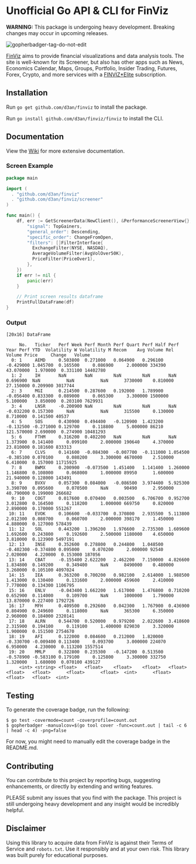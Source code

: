 # Unofficial Go API & CLI for FinViz

**WARNING:** This package is undergoing heavy development. Breaking changes may occur in upcoming releases.

![gopherbadger-tag-do-not-edit](https://img.shields.io/badge/Go%20Coverage-52%25-brightgreen.svg?longCache=true&style=flat)

[FinViz](https://finviz.com/?a=128493348) aims to provide financial visualizations and data analysis tools.
The site is well-known for its Screener, but also has other apps such as News, Economics Calendar, Maps, Groups,
Portfolio, Insider Trading, Futures, Forex, Crypto, and more services with a [FINVIZ*Elite](https://finviz.com/elite.ashx?a=128493348) subscription.

## Installation

Run `go get github.com/d3an/finviz` to install the package.

Run `go install github.com/d3an/finviz/finviz` to install the CLI.

## Documentation

View the [Wiki](https://github.com/d3an/finviz/wiki) for more extensive documentation.

### Screen Example

```go
package main

import (
  . "github.com/d3an/finviz"
  . "github.com/d3an/finviz/screener"
)

func main() {
    df, err := GetScreenerData(NewClient(), &PerformanceScreenerView{}, &map[string]interface{}{
        "signal": TopGainers,
        "general_order": Descending,
        "specific_order": ChangeFromOpen,
        "filters": []FilterInterface{
          ExchangeFilter(NYSE, NASDAQ),
          AverageVolumeFilter(AvgVolOver50K),
          PriceFilter(PriceOver1),
        },
    })
    if err != nil {
        panic(err)
    }

    // Print screen results dataframe
    PrintFullDataFrame(df)
}
```

### Output

```command line
[20x16] DataFrame

     No.   Ticker   Perf Week Perf Month Perf Quart Perf Half Perf Year Perf YTD  Volatility W Volatility M Recom    Avg Volume Rel Volume Price     Change   Volume  
  0: 1     AEMD     0.503800  0.271000   0.064900   0.296100  -0.429000 1.045700  0.165500     0.086900     2.000000 334390     43.070000  1.970000  0.331100 14402780
  1: 2     IH       NaN       NaN        NaN        NaN       NaN       0.696900  NaN          NaN          NaN      3730000    0.810000   27.150000 0.209900 3017744
  2: 3     MGI      0.214500  0.287600   0.192000   1.789900  -0.056400 0.833300  0.089000     0.065300     3.300000 1500000    5.100000   3.850000  0.203100 7629931
  3: 4     LNSR     -0.200900 NaN        NaN        NaN       NaN       -0.032200 0.157300     NaN          NaN      315500     0.130000   8.710000  0.141500 40537  
  4: 5     SOS      0.430900  0.494400   -0.120900  1.423200  -0.132500 -0.271000 0.129700     0.118800     5.000000 86210      121.570000 2.690000  0.274900 10481293
  5: 6     FTHM     0.316200  0.402200   NaN        NaN       NaN       1.373900  0.141400     0.099100     2.000000 190640     4.370000   23.810000 0.181600 833313  
  6: 7     CLVS     0.141600  -0.084300  -0.007700  -0.111000 1.054500  -0.385100 0.070100     0.080200     3.300000 4670000    2.510000   6.410000  0.157000 11715925
  7: 8     BWMX     0.200900  -0.073500  1.451400   1.141400  1.260000  1.146800  0.108000     0.068000     1.000000 89950      1.600000   21.940000 0.128000 143491  
  8: 9     BVXV     0.057300  0.084000   -0.086500  3.974400  5.925300  3.390700  0.095600     0.070500     NaN      90490      2.950000   40.790000 0.199000 266682  
  9: 10    COGT     0.017600  0.070400   0.003500   6.706700  0.952700  3.012800  0.164500     0.118200     1.000000 669750     0.820000   2.890000  0.170000 551267  
 10: 11    EVOK     0.106600  -0.033700  0.370800   2.935500  5.113800  2.012300  0.080700     0.060700     2.000000 398170     1.450000   4.880000  0.127000 578439  
 11: 12    SOL      0.443200  1.396200   1.976600   2.735300  1.609600  1.692600  0.243800     0.192600     2.500000 1180000    4.650000   3.810000  0.123900 5497191
 12: 13    INSE     0.352600  0.278800   0.244800   1.048500  -0.402300 -0.374800 0.095000     0.070200     2.000000 92540      2.020000   4.220000  0.153000 187056  
 13: 14    CBAT     -0.155400 2.622200   2.462200   7.150000  4.826600  1.834800  0.149200     0.349400     NaN      8490000    0.480000   3.260000  0.105100 4097024
 14: 15    IEA      0.363200  0.700200   0.982100   2.614000  1.988500  1.413000  0.130400     0.131600     2.000000 459600     2.410000   7.770000  0.134300 1106795
 15: 16    ENLV     -0.043400 1.662200   1.617000   1.476800  0.710200  0.652900  0.114000     0.109700     NaN      1000000    1.790000   13.870000 0.227400 1792726
 16: 17    MFH      0.409500  0.292600   0.042300   1.767900  0.436900  0.804900  0.249600     0.118000     NaN      365300     6.350000   2.960000  0.184000 2320141
 17: 18    ALRN     0.544700  0.520000   0.979200   2.022600  3.418600  2.315900  0.194100     0.119100     1.400000 829030     3.320000   1.900000  0.151500 2754670
 18: 19    AFI      0.122000  0.084600   0.212000   1.820000  -0.330700 -0.009400 0.113400     0.093700     3.000000 224070     6.950000   4.230000  0.113200 1557514
 19: 20    MMLP     0.322800  0.235300   -0.147200  0.513500  -0.578900 -0.583100 0.179100     0.125800     3.300000 332750     1.320000   1.680000  0.070100 439127  
     <int> <string> <float>   <float>    <float>    <float>   <float>   <float>   <float>      <float>      <float>  <int>      <float>    <float>   <float>  <int>  

```

## Testing

To generate the coverage badge, run the following:

```command line
$ go test -covermode=count -coverprofile=count.out
$ gopherbadger -manualcov=$(go tool cover -func=count.out | tail -c 6 | head -c 4) -png=false
```

For now, you might need to manually edit the coverage badge in the README.md.

## Contributing

You can contribute to this project by reporting bugs, suggesting enhancements, or directly by extending and writing features.

PLEASE submit any issues that you find with the package. This project is still undergoing heavy development and any insight would be incredibly helpful.

## Disclaimer

Using this library to acquire data from FinViz is against their Terms of Service and `robots.txt`.
Use it responsibly and at your own risk. This library was built purely for educational purposes.
